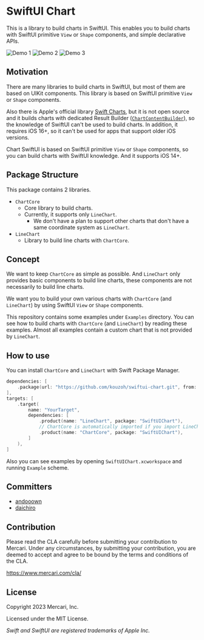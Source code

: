 # SwiftUI Chart

This is a library to build charts in SwiftUI. This enables you to build charts with SwiftUI primitive `View` or `Shape` components, and simple declarative APIs.

![Demo 1](https://github.com/mercari/swiftui-chart/assets/19662625/8f7fa450-1994-44f8-83d2-bf8246fb75cd)
![Demo 2](https://github.com/mercari/swiftui-chart/assets/19662625/7d910014-82d2-4dbe-878e-3708058662db)
![Demo 3](https://github.com/mercari/swiftui-chart/assets/19662625/59af5b85-8033-4def-8d20-ad6ea8aad70b)


## Motivation
There are many libraries to build charts in SwiftUI, but most of them are based on UIKit components. This library is based on SwiftUI primitive `View` or `Shape` components.

Also there is Apple's official library [Swift Charts](https://developer.apple.com/documentation/charts), but it is not open source and it builds charts with dedicated Result Builder ([`ChartContentBuilder`](https://developer.apple.com/documentation/charts/chartcontentbuilder)), so the knowledge of SwiftUI can't be used to build charts. In addition, it requires iOS 16+, so it can't be used for apps that support older iOS versions.

Chart SwiftUI is based on SwiftUI primitive `View` or `Shape` components, so you can build charts with SwiftUI knowledge. And it supports iOS 14+.

## Package Structure
This package contains 2 libraries.

- `ChartCore`
  - Core library to build charts.
  - Currently, it supports only `LineChart`.
    - We don't have a plan to support other charts that don't have a same coordinate system as `LineChart`.
- `LineChart`
  - Library to build line charts with `ChartCore`.

## Concept
We want to keep `ChartCore` as simple as possible. And `LineChart` only provides basic components to build line charts, these components are not necessarily to build line charts.

We want you to build your own various charts with `ChartCore` (and `LineChart`) by using SwiftUI `View` or `Shape` components.

This repository contains some examples under `Examples` directory. You can see how to build charts with `ChartCore` (and `LineChart`) by reading these examples. Almost all examples contain a custom chart that is not provided by `LineChart`.

## How to use
You can install `ChartCore` and `LineChart` with Swift Package Manager.

```swift
dependencies: [
    .package(url: "https://github.com/kouzoh/swiftui-chart.git", from: "0.1.0"),
],
targets: [
    .target(
        name: "YourTarget",
        dependencies: [
            .product(name: "LineChart", package: "SwiftUIChart"),
            // ChartCore is automatically imported if you import LineChart.
            .product(name: "ChartCore", package: "SwiftUIChart"),
        ]
    ),
]
```

Also you can see examples by opening `SwiftUIChart.xcworkspace` and running `Example` scheme.

## Committers
- [andooown](https://github.com/andooown)
- [daichiro](https://github.com/daichiro)

## Contribution

Please read the CLA carefully before submitting your contribution to Mercari. Under any circumstances, by submitting your contribution, you are deemed to accept and agree to be bound by the terms and conditions of the CLA.

https://www.mercari.com/cla/

## License

Copyright 2023 Mercari, Inc.

Licensed under the MIT License.

_Swift and SwiftUI are registered trademarks of Apple Inc._
